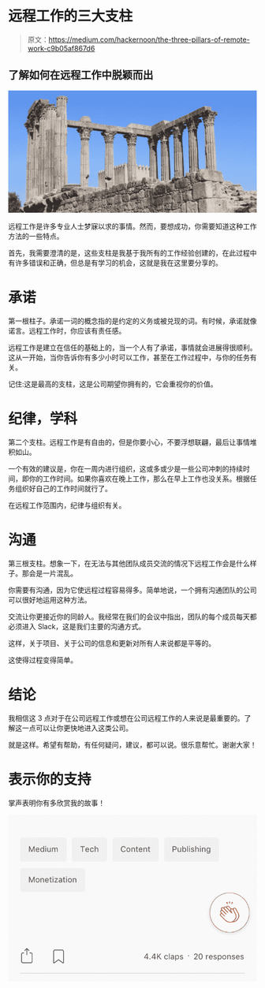 # 远程工作的三大支柱

> 原文：<https://medium.com/hackernoon/the-three-pillars-of-remote-work-c9b05af867d6>

## 了解如何在远程工作中脱颖而出

![](img/711b7f2e82695a8df5c39c1dc91a9179.png)

远程工作是许多专业人士梦寐以求的事情。然而，要想成功，你需要知道这种工作方法的一些特点。

首先，我需要澄清的是，这些支柱是我基于我所有的工作经验创建的，在此过程中有许多错误和正确，但总是有学习的机会，这就是我在这里要分享的。

# 承诺

第一根柱子。承诺一词的概念指的是约定的义务或被兑现的词。有时候，承诺就像诺言。远程工作时，你应该有责任感。

远程工作是建立在信任的基础上的，当一个人有了承诺，事情就会进展得很顺利。这从一开始，当你告诉你有多少小时可以工作，甚至在工作过程中，与你的任务有关。

记住:这是最高的支柱，这是公司期望你拥有的，它会重视你的价值。

# 纪律，学科

第二个支柱。远程工作是有自由的，但是你要小心，不要浮想联翩，最后让事情堆积如山。

一个有效的建议是，你在一周内进行组织，这或多或少是一些公司冲刺的持续时间，即你的工作时间。如果你喜欢在晚上工作，那么在早上工作也没关系。根据任务组织好自己的工作时间就行了。

在远程工作范围内，纪律与组织有关。

# 沟通

第三根支柱。想象一下，在无法与其他团队成员交流的情况下远程工作会是什么样子。那会是一片混乱。

你需要有沟通，因为它使远程过程容易得多。简单地说，一个拥有沟通团队的公司可以很好地运用这种方法。

交流让你更接近你的同龄人。我经常在我们的会议中指出，团队的每个成员每天都必须进入 Slack，这是我们主要的沟通方式。

这样，关于项目、关于公司的信息和更新对所有人来说都是平等的。

这使得过程变得简单。

# 结论

我相信这 3 点对于在公司远程工作或想在公司远程工作的人来说是最重要的。了解这一点可以让你更快地进入这类公司。

就是这样。希望有帮助，有任何疑问，建议，都可以说。很乐意帮忙。谢谢大家！

# 表示你的支持

掌声表明你有多欣赏我的故事！

![](img/7b6e003713365db1e7a1d2e5cd3203c4.png)